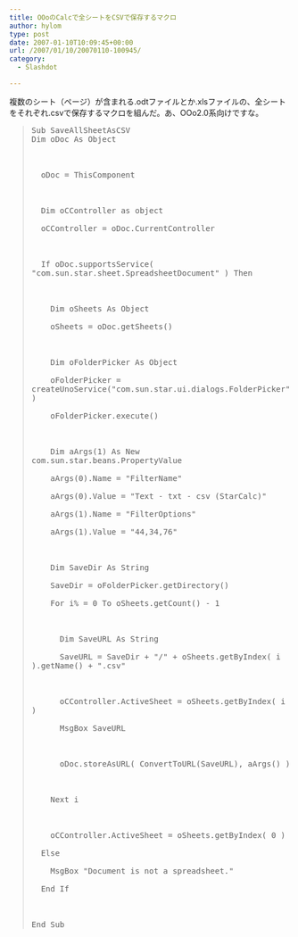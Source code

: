 ```yaml
---
title: OOoのCalcで全シートをCSVで保存するマクロ
author: hylom
type: post
date: 2007-01-10T10:09:45+00:00
url: /2007/01/10/20070110-100945/
category:
  - Slashdot

---
```

複数のシート（ページ）が含まれる.odtファイルとか.xlsファイルの、全シートをそれぞれ.csvで保存するマクロを組んだ。あ、OOo2.0系向けですな。

> <div>
>   <tt> Sub SaveAllSheetAsCSV <br /> Dim oDoc As Object </br> <br /> &nbsp; </br> <br /> &nbsp; oDoc = ThisComponent </br> <br /> &nbsp; </br> <br /> &nbsp; Dim oCController as object </br> <br /> &nbsp; oCController = oDoc.CurrentController </br> <br /> &nbsp; </br> <br /> &nbsp; If oDoc.supportsService( "com.sun.star.sheet.SpreadsheetDocument" ) Then </br> <br /> &nbsp; </br> <br /> &nbsp; &nbsp; Dim oSheets As Object </br> <br /> &nbsp; &nbsp; oSheets = oDoc.getSheets() </br> <br /> &nbsp; </br> <br /> &nbsp; &nbsp; Dim oFolderPicker As Object </br> <br /> &nbsp; &nbsp; oFolderPicker = createUnoService("com.sun.star.ui.dialogs.FolderPicker") </br> <br /> &nbsp; &nbsp; oFolderPicker.execute() </br> <br /> &nbsp; </br> <br /> &nbsp; &nbsp; Dim aArgs(1) As New com.sun.star.beans.PropertyValue </br> <br /> &nbsp; &nbsp; aArgs(0).Name = "FilterName" </br> <br /> &nbsp; &nbsp; aArgs(0).Value = "Text - txt - csv (StarCalc)" </br> <br /> &nbsp; &nbsp; aArgs(1).Name = "FilterOptions" </br> <br /> &nbsp; &nbsp; aArgs(1).Value = "44&#44;34&#44;76" </br> <br /> &nbsp; </br> <br /> &nbsp; &nbsp; Dim SaveDir As String </br> <br /> &nbsp; &nbsp; SaveDir = oFolderPicker.getDirectory() </br> <br /> &nbsp; &nbsp; For i% = 0 To oSheets.getCount() - 1 </br> <br /> &nbsp; </br> <br /> &nbsp; &nbsp; &nbsp; Dim SaveURL As String </br> <br /> &nbsp; &nbsp; &nbsp; SaveURL = SaveDir + "/" + oSheets.getByIndex( i ).getName() + ".csv" </br> <br /> &nbsp; </br> <br /> &nbsp; &nbsp; &nbsp; oCController.ActiveSheet = oSheets.getByIndex( i ) </br> <br /> &nbsp; &nbsp; &nbsp; MsgBox SaveURL </br> <br /> &nbsp; </br> <br /> &nbsp; &nbsp; &nbsp; oDoc.storeAsURL( ConvertToURL(SaveURL)&#44; aArgs() ) </br> <br /> &nbsp; </br> <br /> &nbsp; &nbsp; Next i </br> <br /> &nbsp; </br> <br /> &nbsp; &nbsp; oCController.ActiveSheet = oSheets.getByIndex( 0 ) </br> <br /> &nbsp; Else </br> <br /> &nbsp; &nbsp; MsgBox "Document is not a spreadsheet." </br> <br /> &nbsp; End If </br> <br /> &nbsp; </br> <br /> End Sub </br> </tt>
> </div>
